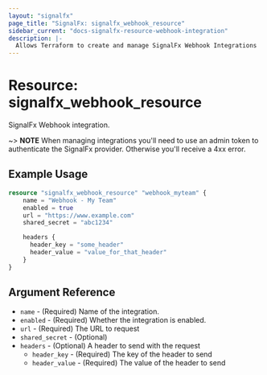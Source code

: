 ```yaml
---
layout: "signalfx"
page_title: "SignalFx: signalfx_webhook_resource"
sidebar_current: "docs-signalfx-resource-webhook-integration"
description: |-
  Allows Terraform to create and manage SignalFx Webhook Integrations
---
```


# Resource: signalfx_webhook_resource

SignalFx Webhook integration.

~> **NOTE** When managing integrations you'll need to use an admin token to authenticate the SignalFx provider. Otherwise you'll receive a 4xx error.

## Example Usage

```terraform
resource "signalfx_webhook_resource" "webhook_myteam" {
    name = "Webhook - My Team"
    enabled = true
    url = "https://www.example.com"
    shared_secret = "abc1234"

    headers {
      header_key = "some_header"
      header_value = "value_for_that_header"
    }
}
```

## Argument Reference

* `name` - (Required) Name of the integration.
* `enabled` - (Required) Whether the integration is enabled.
* `url` - (Required) The URL to request
* `shared_secret` - (Optional)
* `headers` - (Optional) A header to send with the request
  * `header_key` - (Required) The key of the header to send
  * `header_value` - (Required) The value of the header to send
